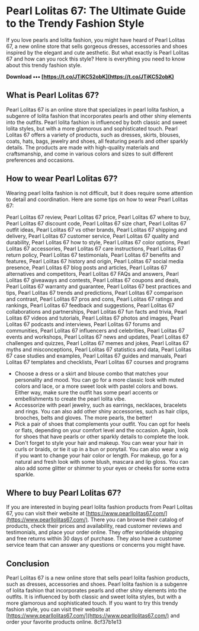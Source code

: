 
 
# Pearl Lolitas 67: The Ultimate Guide to the Trendy Fashion Style
 
If you love pearls and lolita fashion, you might have heard of Pearl Lolitas 67, a new online store that sells gorgeous dresses, accessories and shoes inspired by the elegant and cute aesthetic. But what exactly is Pearl Lolitas 67 and how can you rock this style? Here is everything you need to know about this trendy fashion style.
 
**Download ••• [https://t.co/JTiKC52obK](https://t.co/JTiKC52obK)**


 
## What is Pearl Lolitas 67?
 
Pearl Lolitas 67 is an online store that specializes in pearl lolita fashion, a subgenre of lolita fashion that incorporates pearls and other shiny elements into the outfits. Pearl lolita fashion is influenced by both classic and sweet lolita styles, but with a more glamorous and sophisticated touch. Pearl Lolitas 67 offers a variety of products, such as dresses, skirts, blouses, coats, hats, bags, jewelry and shoes, all featuring pearls and other sparkly details. The products are made with high-quality materials and craftsmanship, and come in various colors and sizes to suit different preferences and occasions.
 
## How to wear Pearl Lolitas 67?
 
Wearing pearl lolita fashion is not difficult, but it does require some attention to detail and coordination. Here are some tips on how to wear Pearl Lolitas 67:
 
Pearl Lolitas 67 review,  Pearl Lolitas 67 price,  Pearl Lolitas 67 where to buy,  Pearl Lolitas 67 discount code,  Pearl Lolitas 67 size chart,  Pearl Lolitas 67 outfit ideas,  Pearl Lolitas 67 vs other brands,  Pearl Lolitas 67 shipping and delivery,  Pearl Lolitas 67 customer service,  Pearl Lolitas 67 quality and durability,  Pearl Lolitas 67 how to style,  Pearl Lolitas 67 color options,  Pearl Lolitas 67 accessories,  Pearl Lolitas 67 care instructions,  Pearl Lolitas 67 return policy,  Pearl Lolitas 67 testimonials,  Pearl Lolitas 67 benefits and features,  Pearl Lolitas 67 history and origin,  Pearl Lolitas 67 social media presence,  Pearl Lolitas 67 blog posts and articles,  Pearl Lolitas 67 alternatives and competitors,  Pearl Lolitas 67 FAQs and answers,  Pearl Lolitas 67 giveaways and contests,  Pearl Lolitas 67 coupons and deals,  Pearl Lolitas 67 warranty and guarantee,  Pearl Lolitas 67 best practices and tips,  Pearl Lolitas 67 trends and predictions,  Pearl Lolitas 67 comparison and contrast,  Pearl Lolitas 67 pros and cons,  Pearl Lolitas 67 ratings and rankings,  Pearl Lolitas 67 feedback and suggestions,  Pearl Lolitas 67 collaborations and partnerships,  Pearl Lolitas 67 fun facts and trivia,  Pearl Lolitas 67 videos and tutorials,  Pearl Lolitas 67 photos and images,  Pearl Lolitas 67 podcasts and interviews,  Pearl Lolitas 67 forums and communities,  Pearl Lolitas 67 influencers and celebrities,  Pearl Lolitas 67 events and workshops,  Pearl Lolitas 67 news and updates,  Pearl Lolitas 67 challenges and quizzes,  Pearl Lolitas 67 memes and jokes,  Pearl Lolitas 67 myths and misconceptions,  Pearl Lolitas 67 statistics and data,  Pearl Lolitas 67 case studies and examples,  Pearl Lolitas 67 guides and manuals,  Pearl Lolitas 67 templates and checklists,  Pearl Lolitas 67 courses and programs
 
- Choose a dress or a skirt and blouse combo that matches your personality and mood. You can go for a more classic look with muted colors and lace, or a more sweet look with pastel colors and bows. Either way, make sure the outfit has some pearl accents or embellishments to create the pearl lolita vibe.
- Accessorize with pearl jewelry, such as earrings, necklaces, bracelets and rings. You can also add other shiny accessories, such as hair clips, brooches, belts and gloves. The more pearls, the better!
- Pick a pair of shoes that complements your outfit. You can opt for heels or flats, depending on your comfort level and the occasion. Again, look for shoes that have pearls or other sparkly details to complete the look.
- Don't forget to style your hair and makeup. You can wear your hair in curls or braids, or tie it up in a bun or ponytail. You can also wear a wig if you want to change your hair color or length. For makeup, go for a natural and fresh look with some blush, mascara and lip gloss. You can also add some glitter or shimmer to your eyes or cheeks for some extra sparkle.

## Where to buy Pearl Lolitas 67?
 
If you are interested in buying pearl lolita fashion products from Pearl Lolitas 67, you can visit their website at [https://www.pearllolitas67.com/](https://www.pearllolitas67.com/). There you can browse their catalog of products, check their prices and availability, read customer reviews and testimonials, and place your order online. They offer worldwide shipping and free returns within 30 days of purchase. They also have a customer service team that can answer any questions or concerns you might have.
 
## Conclusion
 
Pearl Lolitas 67 is a new online store that sells pearl lolita fashion products, such as dresses, accessories and shoes. Pearl lolita fashion is a subgenre of lolita fashion that incorporates pearls and other shiny elements into the outfits. It is influenced by both classic and sweet lolita styles, but with a more glamorous and sophisticated touch. If you want to try this trendy fashion style, you can visit their website at [https://www.pearllolitas67.com/](https://www.pearllolitas67.com/) and order your favorite products online.
 8cf37b1e13
 
